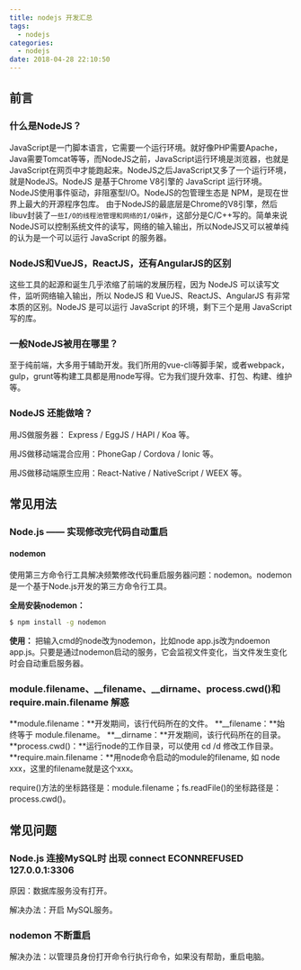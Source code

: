 ```yaml
---
title: nodejs 开发汇总
tags:
  - nodejs
categories:
  - nodejs
date: 2018-04-28 22:10:50
---
```

## 前言

### 什么是NodeJS？
JavaScript是一门脚本语言，它需要一个运行环境。就好像PHP需要Apache，Java需要Tomcat等等，而NodeJS之前，JavaScript运行环境是浏览器，也就是JavaScript在网页中才能跑起来。NodeJS之后JavaScript又多了一个运行环境，就是NodeJS。NodeJS 是基于Chrome V8引擎的 JavaScript 运行环境。NodeJS使用事件驱动，非阻塞型I/O。NodeJS的包管理生态是 NPM，是现在世界上最大的开源程序包库。
由于NodeJS的最底层是Chrome的V8引擎，然后libuv封装了`一些I/O的线程池管理和网络的I/O操作`，这部分是C/C++写的。简单来说NodeJS可以控制系统文件的读写，网络的输入输出，所以NodeJS又可以被单纯的认为是一个可以运行 JavaScript 的服务器。

### NodeJS和VueJS，ReactJS，还有AngularJS的区别
这些工具的起源和诞生几乎浓缩了前端的发展历程，因为 NodeJS 可以读写文件，监听网络输入输出，所以 NodeJS 和 VueJS、ReactJS、AngularJS 有非常本质的区别。NodeJS 是可以运行 JavaScript 的环境，剩下三个是用 JavaScript 写的库。

### 一般NodeJS被用在哪里？

至于纯前端，大多用于辅助开发。我们所用的vue-cli等脚手架，或者webpack，gulp，grunt等构建工具都是用node写得。它为我们提升效率、打包、构建、维护等。

### NodeJS 还能做啥？
用JS做服务器： Express / EggJS / HAPI / Koa 等。

用JS做移动端混合应用：PhoneGap / Cordova / Ionic 等。

用JS做移动端原生应用：React-Native / NativeScript / WEEX 等。

## 常见用法
### Node.js —— 实现修改完代码自动重启
#### nodemon
使用第三方命令行工具解决频繁修改代码重启服务器问题：nodemon。nodemon是一个基于Node.js开发的第三方命令行工具。

**全局安装nodemon：**
``` bash
$ npm install -g nodemon
```

**使用：**
把输入cmd的node改为nodemon，比如node app.js改为ndoemon app.js。只要是通过nodemon启动的服务，它会监视文件变化，当文件发生变化时会自动重启服务器。

### module.filename、__filename、__dirname、process.cwd()和require.main.filename 解惑
**module.filename：**开发期间，该行代码所在的文件。
**__filename：**始终等于 module.filename。
**__dirname：**开发期间，该行代码所在的目录。
**process.cwd()：**运行node的工作目录，可以使用  cd /d 修改工作目录。
**require.main.filename：**用node命令启动的module的filename, 如 node xxx，这里的filename就是这个xxx。

require()方法的坐标路径是：module.filename；fs.readFile()的坐标路径是：process.cwd()。

## 常见问题

### Node.js 连接MySQL时 出现 connect ECONNREFUSED 127.0.0.1:3306

原因：数据库服务没有打开。

解决办法：开启 MySQL服务。

### nodemon 不断重启

解决办法：以管理员身份打开命令行执行命令，如果没有帮助，重启电脑。
